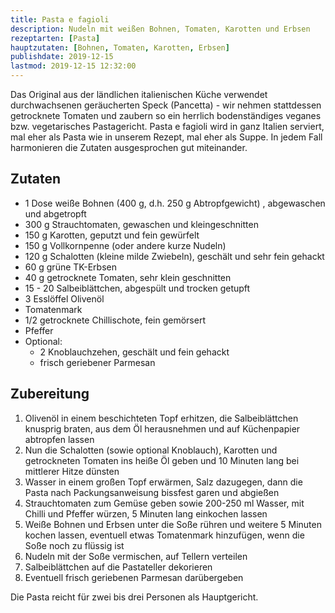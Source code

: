```yaml
---
title: Pasta e fagioli
description: Nudeln mit weißen Bohnen, Tomaten, Karotten und Erbsen
rezeptarten: [Pasta]
hauptzutaten: [Bohnen, Tomaten, Karotten, Erbsen]
publishdate: 2019-12-15
lastmod: 2019-12-15 12:32:00
---
```


Das Original aus der ländlichen italienischen Küche verwendet durchwachsenen geräucherten Speck (Pancetta) - wir nehmen stattdessen getrocknete Tomaten und zaubern so ein herrlich bodenständiges veganes bzw. vegetarisches Pastagericht. Pasta e fagioli wird in ganz Italien serviert, mal eher als Pasta wie in unserem Rezept, mal eher als Suppe. In jedem Fall harmonieren die Zutaten ausgesprochen gut miteinander.


## Zutaten

- 1 Dose weiße Bohnen (400 g, d.h. 250 g Abtropfgewicht) , abgewaschen und abgetropft
- 300 g Strauchtomaten, gewaschen und kleingeschnitten
- 150 g Karotten, geputzt und fein gewürfelt
- 150 g Vollkornpenne (oder andere kurze Nudeln)
- 120 g Schalotten (kleine milde Zwiebeln), geschält und sehr fein gehackt
- 60 g grüne TK-Erbsen
- 40 g getrocknete Tomaten, sehr klein geschnitten
- 15 - 20 Salbeiblättchen, abgespült und trocken getupft
- 3 Esslöffel Olivenöl
- Tomatenmark
- 1/2 getrocknete Chillischote, fein gemörsert
- Pfeffer     
- Optional:
  - 2 Knoblauchzehen, geschält und fein gehackt
  - frisch geriebener Parmesan


## Zubereitung

1. Olivenöl in einem beschichteten Topf erhitzen, die Salbeiblättchen knusprig braten, aus dem Öl herausnehmen und auf Küchenpapier abtropfen lassen
2. Nun die Schalotten (sowie optional Knoblauch), Karotten und getrockneten Tomaten ins heiße Öl geben und 10 Minuten lang bei mittlerer Hitze dünsten
3. Wasser in einem großen Topf erwärmen, Salz dazugegen, dann die Pasta nach Packungsanweisung bissfest garen und abgießen
4. Strauchtomaten zum Gemüse geben sowie 200-250 ml Wasser, mit Chilli und Pfeffer würzen, 5 Minuten lang einkochen lassen
4. Weiße Bohnen und Erbsen unter die Soße rühren und weitere 5 Minuten kochen lassen, eventuell etwas Tomatenmark hinzufügen, wenn die Soße noch zu flüssig ist
5. Nudeln mit der Soße vermischen, auf Tellern verteilen
6. Salbeiblättchen auf die Pastateller dekorieren
7. Eventuell frisch geriebenen Parmesan darübergeben


Die Pasta reicht für zwei bis drei Personen als Hauptgericht.
